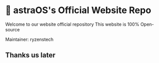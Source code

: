 # 🌸 astraOS's Official Website Repo
Welcome to our website official repository
This website is 100% Open-source

Maintainer: ryzenstech

## Thanks us later
